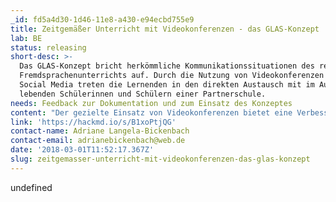 ```yaml
---
_id: fd5a4d30-1d46-11e8-a430-e94ecbd755e9
title: Zeitgemäßer Unterricht mit Videokonferenzen - das GLAS-Konzept
lab: BE
status: releasing
short-desc: >-
  Das GLAS-Konzept bricht herkömmliche Kommunikationssituationen des regulären
  Fremdsprachenunterrichts auf. Durch die Nutzung von Videokonferenzen und
  Social Media treten die Lernenden in den direkten Austausch mit im Ausland
  lebenden Schülerinnen und Schülern einer Partnerschule.
needs: Feedback zur Dokumentation und zum Einsatz des Konzeptes
content: "Der gezielte Einsatz von Videokonferenzen bietet eine Verbesserung im Bereich der funktional kommunikativen Kompetenzen und bereichert das Lernen darüberhinaus durch den Erwerb von medialen und methodischen Fertigkeiten sowie interkultureller Handlungsfähigkeit.\r\n\r\nDer Name des Konzeptes setzt sich aus den Anfangsbuchstaben der am Pilotprojekt beteiligten Orte und Schulen zusammen: G(ulpen), L(eonhard), A(achen), S(ophianum)"
link: 'https://hackmd.io/s/B1xoPtjQG'
contact-name: Adriane Langela-Bickenbach
contact-email: adrianebickenbach@web.de
date: '2018-03-01T11:52:17.367Z'
slug: zeitgemasser-unterricht-mit-videokonferenzen-das-glas-konzept
---
```

undefined
